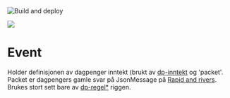 ![Build and deploy](https://github.com/navikt/dagpenger-events/workflows/Build%20and%20deploy/badge.svg)

[![](https://jitpack.io/v/navikt/dagpenger-events.svg)](https://jitpack.io/#navikt/dagpenger-events)

# Event 

Holder definisjonen av dagpenger inntekt (brukt av [dp-inntekt](https://github.com/navikt/dp-inntekt) og 'packet'.
Packet er dagpengers gamle svar på JsonMessage på [Rapid and rivers](https://github.com/navikt/rapids-and-rivers). Brukes stort sett bare av [dp-regel*](https://github.com/navikt/dp-regel-api) riggen. 




